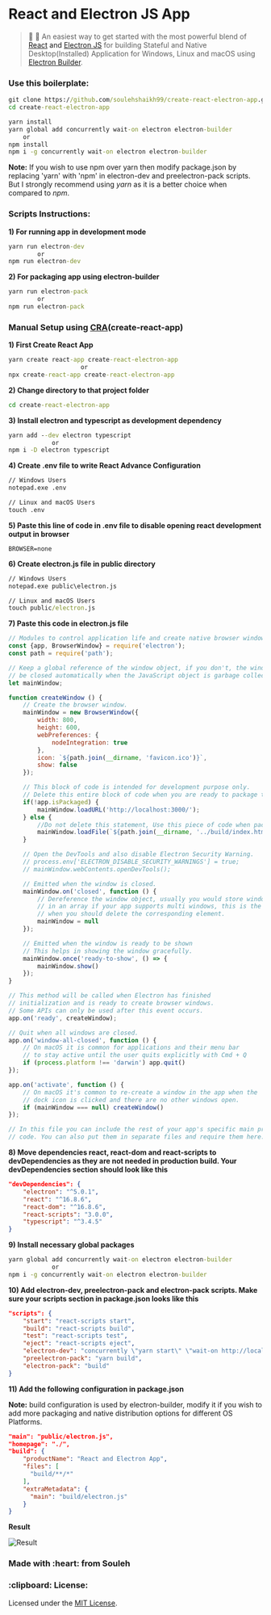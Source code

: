 # React and Electron JS App
> :rocket: :telescope: An easiest way to get started with the most powerful blend of <a target="_blank" href="https://reactjs.org/">React<a/> and <a target="_blank" href="https://electronjs.org/">Electron JS</a> for building Stateful and Native Desktop(Installed) Application for Windows, Linux and macOS using <a target="_blank" href="https://github.com/electron-userland/electron-builder">Electron Builder</a>.

<h3>Use this boilerplate:</h3>

```cmd
git clone https://github.com/soulehshaikh99/create-react-electron-app.git
cd create-react-electron-app

yarn install
yarn global add concurrently wait-on electron electron-builder
    or
npm install
npm i -g concurrently wait-on electron electron-builder
```

**Note:** If you wish to use npm over yarn then modify package.json by replacing 'yarn' with 'npm' in electron-dev and preelectron-pack scripts.
But I strongly recommend using <em>yarn</em> as it is a better choice when compared to <em>npm</em>.

<h3>Scripts Instructions:</h3>

**1) For running app in development mode**

```cmd
yarn run electron-dev
        or
npm run electron-dev
```

**2) For packaging app using electron-builder**

```cmd
yarn run electron-pack
        or
npm run electron-pack
```

<h3>Manual Setup using <a href="https://github.com/facebook/create-react-app">CRA</a>(create-react-app)</h3>

**1) First Create React App**

```cmd
yarn create react-app create-react-electron-app
                    or
npx create-react-app create-react-electron-app
```

**2) Change directory to that project folder**

```cmd 
cd create-react-electron-app
```

**3) Install electron and typescript as development dependency**

```cmd 
yarn add --dev electron typescript
            or
npm i -D electron typescript
```

**4) Create .env file to write React Advance Configuration**

```cmd
// Windows Users
notepad.exe .env

// Linux and macOS Users 
touch .env
```

**5) Paste this line of code in .env file to disable opening react development output in browser**
```text
BROWSER=none
```

**6) Create electron.js file in public directory**

```cmd
// Windows Users
notepad.exe public\electron.js

// Linux and macOS Users
touch public/electron.js
```

**7) Paste this code in electron.js file**

```javascript
// Modules to control application life and create native browser window
const {app, BrowserWindow} = require('electron');
const path = require('path');

// Keep a global reference of the window object, if you don't, the window will
// be closed automatically when the JavaScript object is garbage collected.
let mainWindow;

function createWindow () {
    // Create the browser window.
    mainWindow = new BrowserWindow({
        width: 800,
        height: 600,
        webPreferences: {
            nodeIntegration: true
        },
        icon: `${path.join(__dirname, 'favicon.ico')}`,
        show: false
    });

    // This block of code is intended for development purpose only.
    // Delete this entire block of code when you are ready to package the application.
    if(!app.isPackaged) {
        mainWindow.loadURL('http://localhost:3000/');
    } else {
        //Do not delete this statement, Use this piece of code when packaging app for production environment
        mainWindow.loadFile(`${path.join(__dirname, '../build/index.html')}`);
    }

    // Open the DevTools and also disable Electron Security Warning.
    // process.env['ELECTRON_DISABLE_SECURITY_WARNINGS'] = true;
    // mainWindow.webContents.openDevTools();

    // Emitted when the window is closed.
    mainWindow.on('closed', function () {
        // Dereference the window object, usually you would store windows
        // in an array if your app supports multi windows, this is the time
        // when you should delete the corresponding element.
        mainWindow = null
    });

    // Emitted when the window is ready to be shown
    // This helps in showing the window gracefully.
    mainWindow.once('ready-to-show', () => {
        mainWindow.show()
    });
}

// This method will be called when Electron has finished
// initialization and is ready to create browser windows.
// Some APIs can only be used after this event occurs.
app.on('ready', createWindow);

// Quit when all windows are closed.
app.on('window-all-closed', function () {
    // On macOS it is common for applications and their menu bar
    // to stay active until the user quits explicitly with Cmd + Q
    if (process.platform !== 'darwin') app.quit()
});

app.on('activate', function () {
    // On macOS it's common to re-create a window in the app when the
    // dock icon is clicked and there are no other windows open.
    if (mainWindow === null) createWindow()
});

// In this file you can include the rest of your app's specific main process
// code. You can also put them in separate files and require them here.
```

**8) Move dependencies react, react-dom and react-scripts to devDependencies as they are not needed in production build.
Your devDependencies section should look like this**

```json
"devDependencies": {
    "electron": "^5.0.1",
    "react": "^16.8.6",
    "react-dom": "^16.8.6",
    "react-scripts": "3.0.0",
    "typescript": "^3.4.5"
}
```

**9) Install necessary global packages**

```cmd
yarn global add concurrently wait-on electron electron-builder
            or
npm i -g concurrently wait-on electron electron-builder
```

**10) Add electron-dev, preelectron-pack and electron-pack scripts. Make sure your scripts section in package.json looks like this**

```json
"scripts": {
    "start": "react-scripts start",
    "build": "react-scripts build",
    "test": "react-scripts test",
    "eject": "react-scripts eject",
    "electron-dev": "concurrently \"yarn start\" \"wait-on http://localhost:3000 && electron .\"",
    "preelectron-pack": "yarn build",
    "electron-pack": "build"
}
```

**11) Add the following configuration in package.json**

**Note:** build configuration is used by electron-builder, modify it if you wish to add more packaging and native distribution options for different OS Platforms.
```json
"main": "public/electron.js",
"homepage": "./",
"build": {
    "productName": "React and Electron App",
    "files": [
      "build/**/*"
    ],
    "extraMetadata": {
      "main": "build/electron.js"
    }
}
```

**Result**

![Result](https://user-images.githubusercontent.com/39525716/57184177-102d3b80-6ed5-11e9-9af6-828e853632a5.PNG)

<h3>Made with :heart: from Souleh</h3>

<h3>:clipboard: License: </h3>
Licensed under the <a href="https://github.com/soulehshaikh99/create-react-electron-app/blob/master/LICENSE">MIT License</a>.
